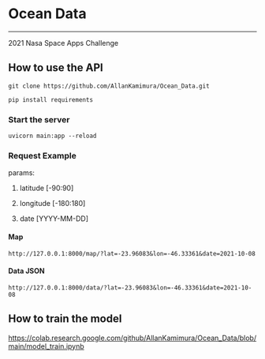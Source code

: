 # Ocean Data
----
2021 Nasa Space Apps Challenge


## How to use the API
`git clone https://github.com/AllanKamimura/Ocean_Data.git`

`pip install requirements`

### Start the server
`uvicorn main:app --reload`

### Request Example
params:
1.  latitude [-90:90]

2.  longitude [-180:180]

3.  date [YYYY-MM-DD]
#### Map
`http://127.0.0.1:8000/map/?lat=-23.96083&lon=-46.33361&date=2021-10-08`

#### Data JSON
`http://127.0.0.1:8000/data/?lat=-23.96083&lon=-46.33361&date=2021-10-08`

## How to train the model
https://colab.research.google.com/github/AllanKamimura/Ocean_Data/blob/main/model_train.ipynb
